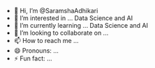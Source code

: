 - 👋 Hi, I’m @SaramshaAdhikari
- 👀 I’m interested in ... Data Science and AI
- 🌱 I’m currently learning ... Data Science and AI
- 💞️ I’m looking to collaborate on ...
- 📫 How to reach me ...
- 😄 Pronouns: ...
- ⚡ Fun fact: ...

<!---
SaramshaAdhikari/SaramshaAdhikari is a ✨ special ✨ repository because its `README.md` (this file) appears on your GitHub profile.
You can click the Preview link to take a look at your changes.
--->
